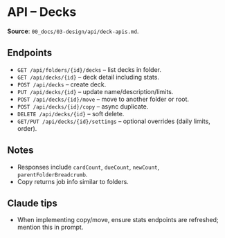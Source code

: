 # API – Decks

**Source**: `00_docs/03-design/api/deck-apis.md`.

## Endpoints
- `GET /api/folders/{id}/decks` – list decks in folder.
- `GET /api/decks/{id}` – deck detail including stats.
- `POST /api/decks` – create deck.
- `PUT /api/decks/{id}` – update name/description/limits.
- `POST /api/decks/{id}/move` – move to another folder or root.
- `POST /api/decks/{id}/copy` – async duplicate.
- `DELETE /api/decks/{id}` – soft delete.
- `GET/PUT /api/decks/{id}/settings` – optional overrides (daily limits, order).

## Notes
- Responses include `cardCount`, `dueCount`, `newCount`, `parentFolderBreadcrumb`.
- Copy returns job info similar to folders.

## Claude tips
- When implementing copy/move, ensure stats endpoints are refreshed; mention this in prompt.
